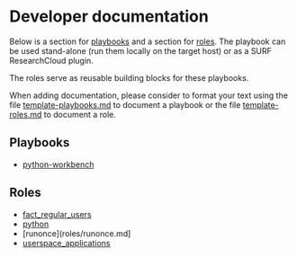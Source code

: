 # Developer documentation
Below is a section for [playbooks](#Playbooks) and a section for [roles](#Roles).
The playbook can be used stand-alone (run them locally on the target host) 
or as a SURF ResearchCloud plugin.

The roles serve as reusable building blocks for these playbooks.

When adding documentation, please consider to format your text
using the file [template-playbooks.md](playbooks/template-playbooks.md) to
document a playbook
or the file [template-roles.md](roles/template-roles.md) to document a role.


## Playbooks
- [python-workbench](playbooks/python-workbench.md)

## Roles
- [fact_regular_users](roles/fact_regular_users.md)
- [python](roles/python.md)
- [runonce](roles/runonce.md]
- [userspace_applications](roles/userspace_applications.md)
